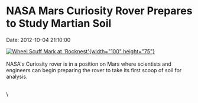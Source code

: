 NASA Mars Curiosity Rover Prepares to Study Martian Soil
========================================================

Date: 2012-10-04 21:10:00

[![Wheel Scuff Mark at
\'Rocknest\'](http://www.jpl.nasa.gov/images/msl/20121004/pia16205-th.jpg){width="100"
height="75"}](http://www.jpl.nasa.gov/news/news.cfm?release=2012-312&rn=news.xml&rst=3540)\
\
NASA\'s Curiosity rover is in a position on Mars where scientists and
engineers can begin preparing the rover to take its first scoop of soil
for analysis.

\
\
